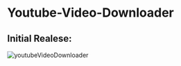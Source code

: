 # Youtube-Video-Downloader

## Initial Realese:

![youtubeVideoDownloader](https://user-images.githubusercontent.com/87481819/172230756-7a5fb356-3c91-491a-96a2-ed1c67e4d669.jpg)

